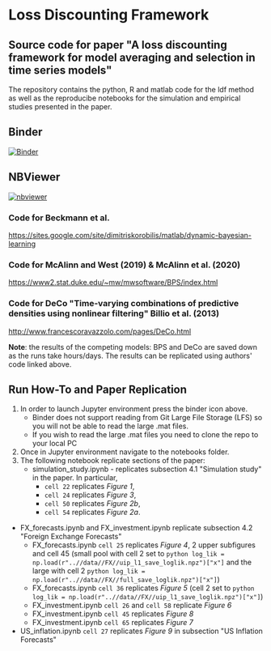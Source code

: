 # Loss Discounting Framework
## Source code for paper "A loss discounting framework for model averaging and selection in time series models"
The repository contains the python, R and matlab code for the ldf method as well as the reproducibe notebooks for the simulation and empirical studies presented in the paper.

## Binder
[![Binder](https://mybinder.org/badge_logo.svg)](https://mybinder.org/v2/gh/dbernaciak/ldf/main?urlpath=lab)

## NBViewer
[![nbviewer](https://raw.githubusercontent.com/jupyter/design/master/logos/Badges/nbviewer_badge.svg)](https://nbviewer.org/github/dbernaciak/ldf/tree/main/notebooks/)

### Code for Beckmann et al.
https://sites.google.com/site/dimitriskorobilis/matlab/dynamic-bayesian-learning
### Code for McAlinn and West (2019) & McAlinn et al. (2020) 
https://www2.stat.duke.edu/~mw/mwsoftware/BPS/index.html
### Code for DeCo "Time-varying combinations of predictive densities using nonlinear filtering" Billio et al. (2013)
http://www.francescoravazzolo.com/pages/DeCo.html

**Note**: the results of the competing models: BPS and DeCo are saved down as the runs take hours/days. The results can be replicated using authors' code linked above.

## Run How-To and Paper Replication
1. In order to launch Jupyter environment press the binder icon above.
   * Binder does not support reading from Git Large File Storage (LFS) so you will not be able to read the large .mat files.
   * If you wish to read the large .mat files you need to clone the repo to your local PC
2. Once in Jupyter environment navigate to the notebooks folder.
3. The following notebook replicate sections of the paper:
   * simulation_study.ipynb - replicates subsection 4.1 "Simulation study" in the paper. In particular, 
     * ```cell 22``` replicates *Figure 1*, 
     * ```cell 24``` replicates *Figure 3*,  
     * ```cell 50``` replicates *Figure 2b*, 
     * ```cell 54``` replicates *Figure 2a*.
* FX_forecasts.ipynb and FX_investment.ipynb replicate subsection 4.2 "Foreign Exchange Forecasts"
  * FX_forecasts.ipynb ```cell 25``` replicates *Figure 4*, 2 upper subfigures and cell 45 (small pool with cell 2 set to ```python log_lik = np.load(r"..//data//FX//uip_l1_save_loglik.npz")["x"]``` and the large with cell 2 ```python log_lik = np.load(r"..//data//FX//full_save_loglik.npz")["x"]```)
  * FX_forecasts.ipynb ```cell 36``` replicates *Figure 5* (cell 2 set to ```python log_lik = np.load(r"..//data//FX//uip_l1_save_loglik.npz")["x"]```)
  * FX_investment.ipynb ```cell 26``` and ```cell 58``` replicate *Figure 6*
  * FX_investment.ipynb ```cell 45``` replicates *Figure 8*
  * FX_investment.ipynb ```cell 65``` replicates *Figure 7*
* US_inflation.ipynb ```cell 27``` replicates *Figure 9* in subsection "US Inflation Forecasts"